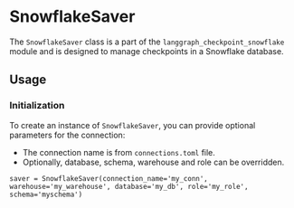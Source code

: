 # SnowflakeSaver

The `SnowflakeSaver` class is a part of the `langgraph_checkpoint_snowflake` module and is designed to manage checkpoints in a Snowflake database. 


## Usage

### Initialization

To create an instance of `SnowflakeSaver`, you can provide optional parameters for the connection:
- The connection name is from `connections.toml` file.
- Optionally, database, schema, warehouse and role can be overridden.

```
saver = SnowflakeSaver(connection_name='my_conn', warehouse='my_warehouse', database='my_db', role='my_role', schema='myschema')
```

